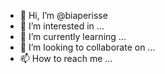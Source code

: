 - 👋 Hi, I’m @biaperisse
- 👀 I’m interested in ...
- 🌱 I’m currently learning ...
- 💞️ I’m looking to collaborate on ...
- 📫 How to reach me ...

<!---
biaperisse/biaperisse is a ✨ special ✨ repository because its `README.md` (this file) appears on your GitHub profile.
You can click the Preview link to take a look at your changes.
--->
